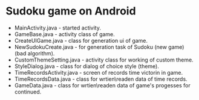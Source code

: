 # Sudoku game on Android
- MainActivity.java - started activity.
- GameBase.java - activity class of game.
- CreateUIGame.java - class for generation ui of game. 
- NewSudokuCreate.java - for generation task of Sudoku (new game) (bad algorithm).
- CustomThemeSetting.java - activity class for working of custom theme.
- StyleDialog.java - class for dialog of choice style (theme).
- TimeRecordsActivity.java - screen of records time victorin in game.
- TimeRecordsData.java - class for wrtien\readen data of time records.
- GameData.java - class for wrtien\readen data of game's progesses for continued.
